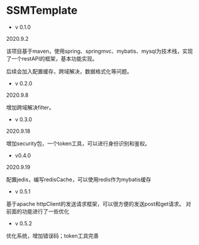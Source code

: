 # SSMTemplate

* v 0.1.0

2020.9.2

该项目基于maven，使用spring、springmvc、mybatis、mysql为技术栈，实现了一个restAPI的框架，基本功能实现。

后续会加入配置缓存，跨域解决，数据格式化等问题。

* v 0.2.0

2020.9.8

增加跨域解决filter。

* v 0.3.0

2020.9.18

增加security包，一个token工具，可以进行身份识别和鉴权。

* v0.4.0

2020.9.19

配置jedis，编写redisCache，可以使用redis作为mybatis缓存

* v 0.5.1

基于apache httpClient的发送请求框架，可以很方便的发送post和get请求。
对前面的功能进行了一些优化

* v 0.5.2

优化系统，增加错误码；token工具完善